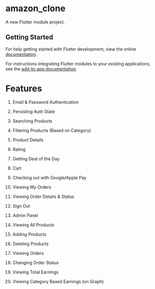 # amazon_clone

A new Flutter module project.

## Getting Started

For help getting started with Flutter development, view the online
[documentation](https://flutter.dev/).

For instructions integrating Flutter modules to your existing applications,
see the [add-to-app documentation](https://flutter.dev/docs/development/add-to-app).

# Features

1. Email & Password Authentication

2. Persisting Auth State

3. Searching Products

4. Filtering Products (Based on Category)

5. Product Details

6. Rating

7. Getting Deal of the Day

8. Cart

9. Checking out with Google/Apple Pay

9. Viewing My Orders

10. Viewing Order Details & Status

11. Sign Out

12. Admin Panel

13. Viewing All Products

14. Adding Products

15. Deleting Products

16. Viewing Orders

17. Changing Order Status

18. Viewing Total Earnings

19. Viewing Category Based Earnings (on Graph)